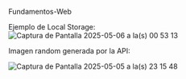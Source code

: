 ﻿Fundamentos-Web

 Ejemplo de Local Storage: 
![Captura de Pantalla 2025-05-06 a la(s) 00 53 13](https://github.com/user-attachments/assets/e751a3f9-ef48-4765-bf20-738b37a20dd4)

Imagen random generada por la API:

![Captura de Pantalla 2025-05-05 a la(s) 23 15 48](https://github.com/user-attachments/assets/62803230-82e5-4ee3-bb28-9993dbdd3b53)
